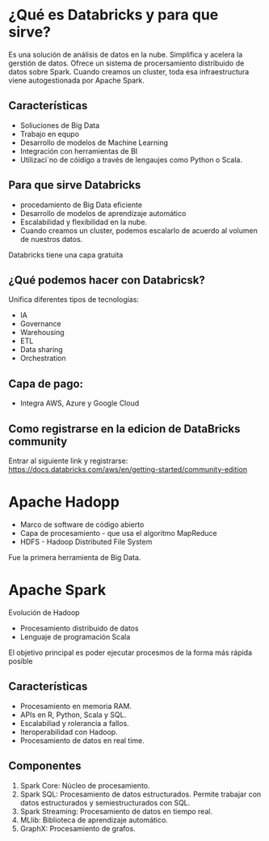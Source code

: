 # ¿Qué es Databricks y para que sirve?
Es una solución de análisis de datos en la nube. Simplifica y acelera la gerstión de datos.
Ofrece un sistema de procersamiento distribuido de datos sobre Spark. Cuando creamos un cluster, toda esa infraestructura viene autogestionada por Apache Spark.

## Características
* Soliuciones de Big Data
* Trabajo en equpo
* Desarrollo de modelos de Machine Learning
* Integración con herramientas de BI
* Utilizaci´no de cóidigo a través de lengaujes como Python o Scala.

## Para que sirve Databricks  
* procedamiento de Big Data eficiente
* Desarrollo de modelos de aprendizaje automático
* Escalabilidad y flexibilidad en la nube.
* Cuando creamos un cluster, podemos escalarlo de acuerdo al volumen de nuestros datos.

Databricks tiene una capa gratuita

## ¿Qué podemos hacer con Databricsk?
Unifica diferentes tipos de tecnologías:
* IA
* Governance
* Warehousing
* ETL
* Data sharing
* Orchestration

## Capa de pago:
* Integra AWS, Azure y Google Cloud
## Como registrarse en la edicion de DataBricks community
Entrar al siguiente link y registrarse:
https://docs.databricks.com/aws/en/getting-started/community-edition

# Apache Hadopp
* Marco de software de código abierto
* Capa de procesamiento - que usa el algoritmo MapReduce
* HDFS - Hadoop Distributed File System

Fue la primera herramienta de Big Data.

# Apache Spark
Evolución de Hadoop
* Procesamiento distribuido de datos
* Lenguaje de programación Scala

El objetivo principal es poder ejecutar procesmos de la forma más rápida posible

## Características
* Procesamiento en memoria RAM.
* APIs en R, Python, Scala y SQL.
* Escalabiliad y rolerancia a fallos.
* Iteroperabilidad con Hadoop.
* Procesamiento de datos en real time.

## Componentes
1. Spark Core: Núcleo de procesamiento.
2. Spark SQL: Procesamiento de datos estructurados. Permite trabajar con datos estructurados y semiestructurados con SQL.
3. Spark Streaming: Procesamiento de datos en tiempo real.
4. MLlib: Biblioteca de aprendizaje automático.
5. GraphX: Procesamiento de grafos.
